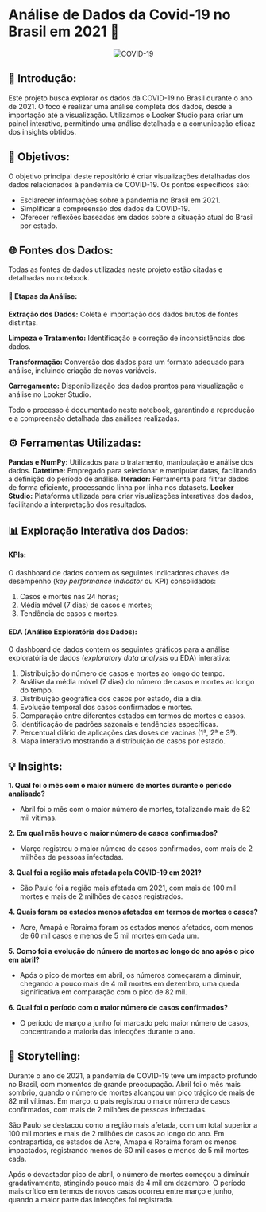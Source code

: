 # Análise de Dados da Covid-19 no Brasil em 2021 🦠

<p align="center">
  <img src="https://s3.static.brasilescola.uol.com.br/be/2021/02/covid-19.jpg" alt="COVID-19" />
</p>

## 📌 Introdução:

Este projeto busca explorar os dados da COVID-19 no Brasil durante o ano de 2021. O foco é realizar uma análise completa dos dados, desde a importação até a visualização. Utilizamos o Looker Studio para criar um painel interativo, permitindo uma análise detalhada e a comunicação eficaz dos insights obtidos.

## 🎯 Objetivos:

O objetivo principal deste repositório é criar visualizações detalhadas dos dados relacionados à pandemia de COVID-19. Os pontos específicos são:

- Esclarecer informações sobre a pandemia no Brasil em 2021.
- Simplificar a compreensão dos dados da COVID-19.
- Oferecer reflexões baseadas em dados sobre a situação atual do Brasil por estado.

## 🌐 Fontes dos Dados:

Todas as fontes de dados utilizadas neste projeto estão citadas e detalhadas no notebook.

#### 🔎 **Etapas da Análise:**

**Extração dos Dados:** Coleta e importação dos dados brutos de fontes distintas.

**Limpeza e Tratamento:** Identificação e correção de inconsistências dos dados.

**Transformação:** Conversão dos dados para um formato adequado para análise, incluindo criação de novas variáveis.

**Carregamento:** Disponibilização dos dados prontos para visualização e análise no Looker Studio.

Todo o processo é documentado neste notebook, garantindo a reprodução e a compreensão detalhada das análises realizadas.

## ⚙️ Ferramentas Utilizadas:

**Pandas e NumPy:** Utilizados para o tratamento, manipulação e análise dos dados.
**Datetime:** Empregado para selecionar e manipular datas, facilitando a definição do período de análise.
**Iterador:** Ferramenta para filtrar dados de forma eficiente, processando linha por linha nos datasets.
**Looker Studio:** Plataforma utilizada para criar visualizações interativas dos dados, facilitando a interpretação dos resultados.

## 📊 Exploração Interativa dos Dados:

#### KPIs:

O dashboard de dados contem os seguintes indicadores chaves de desempenho (*key performance indicator* ou KPI) consolidados:

1. Casos e mortes nas 24 horas;
1. Média móvel (7 dias) de casos e mortes;
1. Tendência de casos e mortes.

#### EDA (Análise Exploratória dos Dados):

O dashboard de dados contem os seguintes gráficos para a análise exploratória de dados (*exploratory data analysis*
ou EDA) interativa:

1. Distribuição do número de casos e mortes ao longo do tempo.
1. Análise da média móvel (7 dias) do número de casos e mortes ao longo do tempo.
1. Distribuição geográfica dos casos por estado, dia a dia.
1. Evolução temporal dos casos confirmados e mortes.
1. Comparação entre diferentes estados em termos de mortes e casos.
1. Identificação de padrões sazonais e tendências específicas.
1. Percentual diário de aplicações das doses de vacinas (1ª, 2ª e 3ª).
1. Mapa interativo mostrando a distribuição de casos por estado.

## 💡 Insights:

**1. Qual foi o mês com o maior número de mortes durante o período analisado?**

- Abril foi o mês com o maior número de mortes, totalizando mais de 82 mil vítimas.

**2. Em qual mês houve o maior número de casos confirmados?**

- Março registrou o maior número de casos confirmados, com mais de 2 milhões de pessoas infectadas.

**3. Qual foi a região mais afetada pela COVID-19 em 2021?**

- São Paulo foi a região mais afetada em 2021, com mais de 100 mil mortes e mais de 2 milhões de casos registrados.

**4. Quais foram os estados menos afetados em termos de mortes e casos?**
- Acre, Amapá e Roraima foram os estados menos afetados, com menos de 60 mil casos e menos de 5 mil mortes em cada um.

**5. Como foi a evolução do número de mortes ao longo do ano após o pico em abril?**

- Após o pico de mortes em abril, os números começaram a diminuir, chegando a pouco mais de 4 mil mortes em dezembro, uma queda significativa em comparação com o pico de 82 mil.

**6. Qual foi o período com o maior número de casos confirmados?**
- O período de março a junho foi marcado pelo maior número de casos, concentrando a maioria das infecções durante o ano.

## 📝 Storytelling:

Durante o ano de 2021, a pandemia de COVID-19 teve um impacto profundo no Brasil, com momentos de grande preocupação. Abril foi o mês mais sombrio, quando o número de mortes alcançou um pico trágico de mais de 82 mil vítimas. Em março, o país registrou o maior número de casos confirmados, com mais de 2 milhões de pessoas infectadas.

São Paulo se destacou como a região mais afetada, com um total superior a 100 mil mortes e mais de 2 milhões de casos ao longo do ano. Em contrapartida, os estados de Acre, Amapá e Roraima foram os menos impactados, registrando menos de 60 mil casos e menos de 5 mil mortes cada.

Após o devastador pico de abril, o número de mortes começou a diminuir gradativamente, atingindo pouco mais de 4 mil em dezembro. O período mais crítico em termos de novos casos ocorreu entre março e junho, quando a maior parte das infecções foi registrada.
